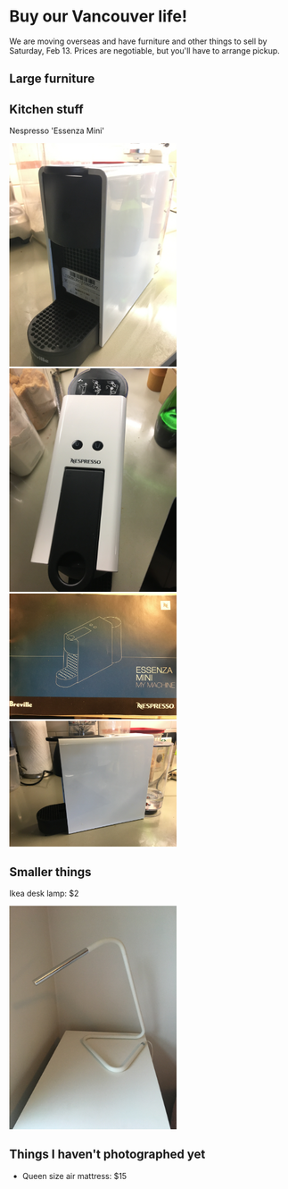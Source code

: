 # Buy our Vancouver life!
We are moving overseas and have furniture and other things to sell by Saturday, Feb 13. Prices are negotiable, but you'll have to arrange pickup.

## Large furniture



## Kitchen stuff
Nespresso 'Essenza Mini'

<img src="IMG_7886.JPG" alt="nespresso" width="300">
<img src="IMG_7884.JPG" alt="nespresso" width="300">
<img src="IMG_7885.JPG" alt="nespresso" width="300">
<img src="IMG_7883.JPG" alt="nespresso" width="300">






## Smaller things

Ikea desk lamp: $2

<img src="IMG_7862.JPG" alt="lamp" width="300">




## Things I haven't photographed yet
- Queen size air mattress: $15

